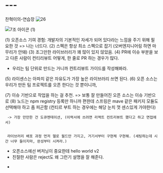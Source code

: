 # ---
찬혁이의-연습장
![26](https://github.com/choichanhyeok/---/assets/68278903/a36e344e-38d3-45c6-b4ca-e3c9475a82fc)



![7조 아이콘 (1)](https://github.com/choichanhyeok/---/assets/68278903/88c270c8-1311-4b3f-baaf-e534fb9c0ea5)





(1) 오픈소스 기여 경험: 개발자의 기본적인 자세가 되어 있다라는 느낌을 주기 위해 필요한 것 => 나는 너드다.
(2) 스펙은 항상 최소 스펙으로 잡기 (오버엔지니어링 하면 마무리가 안돼)
(3) 조그만한 라이브러리가 꽤 많이 있지 않았음. 
(4) PR에 이슈 부분을 보고 다른 사람이 컨티리뷰트 어떻게, 한 줄로 PR 하는 경우가 많다.
+ 우리는 팀 단위로 만드는 거니까 컨트리뷰트 가이드를 작성해봐라.


(5) 라이센스는 아파치 같은 자유도가 가장 높은 라이브러리 쓰면 된다.
(6) 오픈 소스는 우리가 만든 팀 프로젝트를 오픈 한다는 것 뿐이니까, 

(7) 이슈 기반으로 작업을 하는 걸 추천. => 보통 잘 만들어진  오픈 소스는 이슈 기반으로 
(8) 노드는 npm registry 등록만 하니까 편한데 스프링은 mave 같은 패키지 모듈도 선택해야 하고 좀 피곤함
     (컨티르 부트 하는 경우에는 해당 눈치 껏 센스있게 가야한다)

     -> 가장 만만한 건 도큐멘테이션, (이력서에 쓰려면 리액트 컨트리뷰트 했다고 하고 면접에서)


     라이브러리 배포 과정 먼저 헬로 월드만 가지고, 거기서부터 구현체 구현해. (세팅하는데 시간 너무 들이지마, 완성부터 시켜라.)


  * 오픈소스에선 버저닝이 중요한데 hello world v2
  * 친절한 사람은 reject도 왜 그런기 설명을 잘 해준다.


+ 
